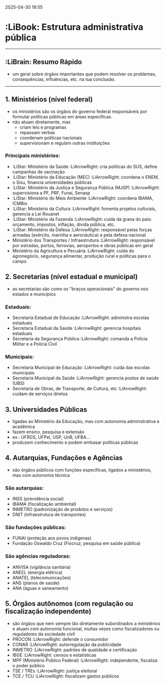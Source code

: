 2025-04-30 19:55
# :LiBook: Estrutura administrativa pública
---
## :LiBrain: Resumo Rápido
- um geral sobre órgãos importantes que podem resolver os problemas, consequências, influências, etc. na tua conclusão.

---
## 1. Ministérios (nível federal)
- os ministérios são os órgãos do governo federal responsáveis por formular políticas públicas em áreas específicas.
- não atuam diretamente, mas
	- criam leis e programas
	- repassam verbas
	- coordenam políticas nacionais
	- supervisionam e regulam outras instituições
### Principais ministérios:
- :LiStar: Ministério da Saúde :LiArrowRight: cria políticas do SUS, define campanhas de vacinação
- :LiStar: Ministério da Educação (MEC) :LiArrowRight: coordena o ENEM, o Sisu, financia universidades públicas
- :LiStar: Ministério da Justiça e Segurança Pública (MJSP) :LiArrowRight: supervisiona a PF, PRF, Funai, Senasp
- :LiStar: Ministério do Meio Ambiente :LiArrowRight: coordena IBAMA, ICMBio
- :LiStar: Ministério da Cultura :LiArrowRight: fomenta projetos culturais, gerencia a Lei Rouanet
- :LiStar:  Ministério da Fazenda :LiArrowRight: cuida da grana do país: orçamento, impostos, inflação, dívida pública, etc.
- :LiStar: Ministério da Defesa :LiArrowRight: responsável pelas forças armadas (exército, marinha e aeronáutica) e pela defesa nacional
- Ministério dos Transportes / Infraestrutura :LiArrowRight: responsável por estradas, portos, ferrovias, aeroportos e obras públicas em geral
- Ministério da Agricultura e Pecuária :LiArrowRight: cuida do agronegócio, segurança alimentar, produção rural e políticas para o campo
## 2. Secretarias (nível estadual e municipal)
- as secretarias são como os "braços operacionais" do governo nos estados e municípios
### Estaduais:
- Secretaria Estadual de Educação :LiArrowRight: administra escolas estaduais
- Secretaria Estadual da Saúde :LiArrowRight: gerencia hospitais estaduais
- Secretaria da Segurança Pública :LiArrowRight: comanda a Polícia Militar e a Polícia Civil
### Municipais:
- Secretaria Municipal de Educação :LiArrowRight: cuida das escolas municipais
- Secretaria Municipal da Saúde :LiArrowRight: gerencia postos de saúde (UBS)
- Secretaria de Obras, de Transporte, de Cultura, etc :LiArrowRight: cuidam de serviços diretos
## 3. Universidades Públicas
- ligadas ao Ministério da Educação, mas com autonomia administrativa e acadêmica
- fazem ensino, pesquisa e extensão
- ex.: UFRGS, UFPel, USP, UnB, UFBA...
- produzem conhecimento e podem embasar políticas públicas
## 4. Autarquias, Fundações e Agências
- são órgãos públicos com funções específicas, ligados a ministérios, mas com autonomia técnica
### São autarquias:
- INSS (previdência social)
- IBAMA (fiscalização ambiental)
- INMETRO (padronização de produtos e serviços)
- DNIT (infraestrutura de transportes)
### São fundações públicas:
- FUNAI (proteção aos povos indígenas)
- Fundação Oswaldo Cruz (Fiocruz; pesquisa em saúde pública)
### São agências reguladoras:
- ANVISA (vigilância sanitária)
- ANEEL (energia elétrica)
- ANATEL (telecomunicações)
- ANS (planos de saúde)
- ANA (águas e saneamento)
## 5. Órgãos autônomos (com regulação ou fiscalização independente)
- são órgãos que nem sempre tão diretamente subordinados a ministérios e atuam com autonomia funcional, muitas vezes como fiscalizadores ou reguladores da sociedade civil
- PROCON :LiArrowRight: defende o consumidor
- CONAR :LiArrowRight: autorregulação da publicidade
- INMETRO :LiArrowRight: padrões de qualidade e certificação
- IBGE :LiArrowRight: censos e estatísticas
- MPF (Ministério Público Federal) :LiArrowRight: independente, fiscaliza o poder público
- TSE / TREs :LiArrowRight: justiça eleitoral
- TCE / TCU :LiArrowRight: fiscalizam gastos públicos

